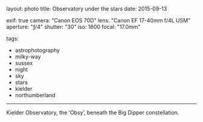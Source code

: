 layout: photo
title: Observatory under the stars
date: 2015-09-13

exif: true
camera: "Canon EOS 70D"
lens: "Canon EF 17-40mm f/4L USM"
aperture: "ƒ/4"
shutter: "30"
iso: 1600
focal: "17.0mm"

tags:
  - astrophotography
  - milky-way
  - sussex
  - night
  - sky
  - stars
  - kielder
  - northumberland
---

Kielder Observatory, the ‘Obsy’, beneath the Big Dipper constellation.
